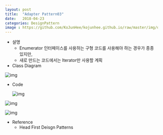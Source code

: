 ```yaml
---
layout: post
title:  "Adapter Pattern03"
date:   2018-04-23
categories: DesignPattern
image : https://github.com/KoJunHee/kojunhee.github.io/raw/master/img/dpci.png
---
```


- 설명
  - Enumerator 인터페이스를 사용하는 구형 코드를 사용해야 하는 경우가 종종 있지만,
  - 새로 만드는 코드에서는 Iterator만 사용할 계획
- Class Diagram

![img](https://github.com/KoJunHee/kojunhee.github.io/raw/master/img/adpp01.png)

- Code

  ![img](https://github.com/KoJunHee/kojunhee.github.io/raw/master/img/adpp02.png)

![img](https://github.com/KoJunHee/kojunhee.github.io/raw/master/img/adpp03.png)

![img](https://github.com/KoJunHee/kojunhee.github.io/raw/master/img/adpp04.png)

- Reference
  - Head First Deisgn Patterns


